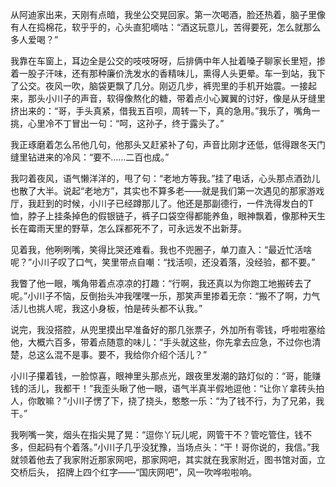 从阿迪家出来，天刚有点暗，我坐公交晃回家。第一次喝酒，脸还热着，脑子里像有人在捣棉花，软乎乎的，心头直犯嘀咕：“酒这玩意儿，苦得要死，怎么就那么多人爱喝？”

我靠在车窗上，耳边全是公交的吱吱呀呀，后排俩中年人扯着嗓子聊家长里短，掺着一股子汗味，还有那种廉价洗发水的香精味儿，熏得人头更晕。车一到站，我下了公交。夜风一吹，脑袋更飘了几分。刚迈几步，裤兜里的手机开始震。一接起来，那头小川子的声音，软得像熬化的糖，带着点小心翼翼的讨好，像是从牙缝里挤出来的：“哥，手头真紧，借我五百呗，周转一下，真的急用。”我乐了，嘴角一挑，心里冷不丁冒出一句：“呵，这孙子，终于露头了。”

我正琢磨着怎么吊他几句，他那头又赶紧补了句，声音比刚才还低，低得跟冬天门缝里钻进来的冷风：“要不……二百也成。”

我叼着夜风，语气懒洋洋的，甩了句：“老地方等我。”挂了电话，心头那点酒劲儿也散了大半。说起“老地方”，其实也不算多老——就是我们第一次遇见的那家游戏厅，我赶到的时候，小川子已经蹲那儿了。他还是那副德行，一件洗得发白的T恤，脖子上挂条掉色的假银链子，裤子口袋空得都能养鱼，眼神飘着，像那种天生长在霉雨天里的野草，怎么踩都死不了，可永远发不出新芽。

见着我，他咧咧嘴，笑得比哭还难看。我也不兜圈子，单刀直入：“最近忙活啥呢？”小川子叹了口气，笑里带点自嘲：“找活呗，还没着落，没经验，都不要。”

我瞥了他一眼，嘴角带着点凉凉的打趣：“行啊，我还真以为你跑工地搬砖去了呢。”小川子不恼，反倒抬头冲我嘿嘿一乐，那笑声里掺着无奈：“搬不了啊，力气活儿也挑人呢，我这小身板，怕是砖头都不认我。”

说完，我没搭腔，从兜里摸出早准备好的那几张票子，外加所有零钱，呼啦啦塞给他，大概六百多，带着点随意的味儿：“手头就这些，你先拿去应急，不过你也清楚，总这么混不是事。要不，我给你介绍个活儿？”

小川子攥着钱，一脸惊喜，眼神里头那点光，跟夜里发潮的路灯似的：“哥，能赚钱的活儿，我都干！”我歪头瞅了他一眼，语气半真半假地逗他：“让你丫拿砖头拍人，你敢嘛？”小川子愣了下，挠了挠头，憨憨一乐：“为了钱不行，为了兄弟，我干。”

我咧嘴一笑，烟头在指尖晃了晃：“逗你丫玩儿呢，网管干不？管吃管住，钱不多，但起码有个着落。”小川子几乎没犹豫，当场点头：“干！哥你说的，我信。”我就领着他去了我家附近那家网吧，那家网吧，其实就在我家附近，图书馆对面，立交桥后头， 招牌上四个红字——“国庆网吧”，风一吹哗啦啦响。
